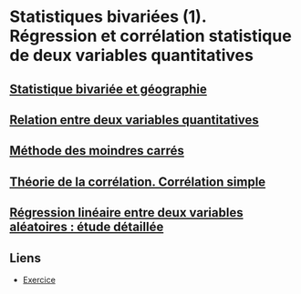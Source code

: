 # Statistiques bivariées (1). Régression et corrélation statistique de deux variables quantitatives

## [Statistique bivariée et géographie](./Topo/Chapitre-6.md)

## [Relation entre deux variables quantitatives](./Topo/Chapitre-7.md)

## [Méthode des moindres carrés](./Topo/Chapitre-8.md)

## [Théorie de la corrélation. Corrélation simple](./Topo/Chapitre-9.md)

## [Régression linéaire entre deux variables aléatoires : étude détaillée](./Topo/Chapitre-10.md)

## Liens

- [Exercice](./Exercice/Seance-7.pdf)
